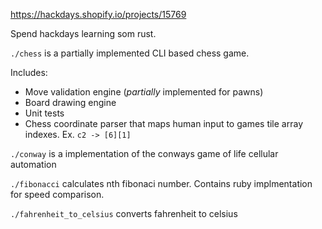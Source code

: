 https://hackdays.shopify.io/projects/15769

Spend hackdays learning som rust. 

`./chess` is a partially implemented CLI based chess game. 

Includes:
- Move validation engine (*partially* implemented for pawns)
- Board drawing engine
- Unit tests
- Chess coordinate parser that maps human input to games tile array indexes. Ex. `c2 -> [6][1]`

`./conway` is a implementation of the conways game of life cellular automation

`./fibonacci` calculates nth fibonaci number. Contains ruby implmentation for speed comparison.

`./fahrenheit_to_celsius` converts fahrenheit to celsius
